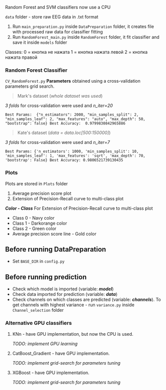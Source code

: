 Random Forest and SVM classifiers now usе a CPU

`data` folder - store raw EEG data in .txt format

1. Run `main_preparation.py` inside `DataPreparation` folder, it creates file with processed raw data for classifier fitting
2. Run `RandomForest_main.py` inside `RandomForest` folder, it fit classifier and save it inside `models` folder

Classes: 
0 = кнопка не нажата 
1 = кнопка нажата левой 
2 = кнопка нажата правой
 
### Random Forest Classifier ###

`CV_RandomForest.py` **Parameters** obtained using a cross-validation parameters grid search.
> Mark's dataset (*whole dataset was used*)

*3 folds* for cross-validation were used and *n_iter=20* 

`Best Params: 
{"n_estimators": 2000, "min_samples_split": 2, "min_samples_leaf": 2, "max_features": "auto", "max_depth": 50, "bootstrap": false}
Best Accuracy: 
0.9799830842965886`

> Kate's dataset (*data = data.loc[500:150000]*)

*3 folds* for cross-validation were used and *n_iter=7* 

`Best Params:
{'n_estimators': 1000, 'min_samples_split': 10, 'min_samples_leaf': 1, 'max_features': 'sqrt', 'max_depth': 70, 'bootstrap': False}
Best Accuracy:
0.9806521739130435`


### Plots ###
Plots are stored in `Plots` folder
1. Average precision score plot
2. Extension of Precision-Recall curve to multi-class plot 

**_Color - Class_**
For Extension of Precision-Recall curve to multi-class plot 
- Class 0 - Navy color
- Class 1 - Darkorange color
- Class 2 - Green color
- Average precision score line - Gold color


## Before running DataPreparation ##

- Set `BASE_DIR` in `config.py`

## Before running prediction ##

- Check which model is imported (variable: ___model___)
- Check data imported for prediction (variable: ___data___)
- Check channels on which classes are predicted (variable: ___channels___). To get
channels with highest variance - run `variance.py` inside `Channel_selection` folder



### Alternative GPU classifiers ###
1. KNn - have GPU implementation, but now the CPU is used.
 
    _TODO: implement GPU learning_
2. CatBoost_Gradient - have GPU implementation. 

    _TODO: implement grid-search for parameters tuning_

3. XGBoost - have GPU implementation. 

    _TODO: implement grid-search for parameters tuning_